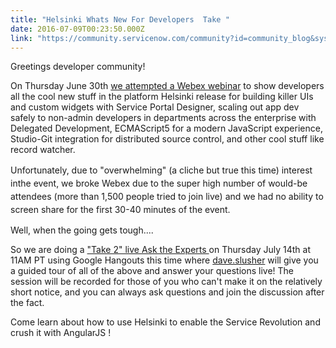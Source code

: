 ```yaml
---
title: "Helsinki Whats New For Developers  Take "
date: 2016-07-09T00:23:50.000Z
link: "https://community.servicenow.com/community?id=community_blog&sys_id=1a1e226ddbd0dbc01dcaf3231f9619e4"
---
```

<p>Greetings developer community!</p><p></p><p>On Thursday June 30th <a title="" _jive_internal="true" href="/community?id=community_event&sys_id=5315faa9dbdc5bc0b322f4621f9619a5">we attempted a Webex webinar</a> to show developers all the cool new stuff in the platform Helsinki release for building killer UIs and custom widgets with Service Portal Designer, scaling out app dev safely to non-admin developers in departments across the enterprise with Delegated Development, ECMAScript5 for a modern JavaScript experience, Studio-Git integration for distributed source control, and other cool stuff like record watcher.</p><p></p><p>Unfortunately, due to "overwhelming" (a cliche but true this time) interes<span style="line-height: 1.5;">t in</span><span style="line-height: 1.5;">the event, we broke Webex due to the super high number of would-be attendees (more than 1,500 people tried to join live) and we had no ability to screen share for the first 30-40 minutes of the event. </span></p><p></p><p>Well, when the going gets tough....</p><p></p><p>So we are doing a <a title="" _jive_internal="true" href="/community?id=community_event&sys_id=e8c4ba69dbdc5bc0b322f4621f961971">"Take 2" live Ask the Experts </a>on Thursday July 14th at 11AM PT using Google Hangouts this time where <a title="dave.slusher" __default_attr="17468" __jive_macro_name="user" class="jive_macro jive_macro_user" data-orig-content="dave.slusher" data-renderedposition="240.72442626953125_780.8380126953125_101_15" href="/community?id=community_user_profile&user=34225265dbd81fc09c9ffb651f96194b">dave.slusher</a> will give you a guided tour of all of the above and answer your questions live! The session will be recorded for those of you who can't make it on the relatively short notice, and you can always ask questions and join the discussion after the fact.</p><p></p><p>Come learn about how to use Helsinki to enable the Service Revolution and crush it with AngularJS !</p>
